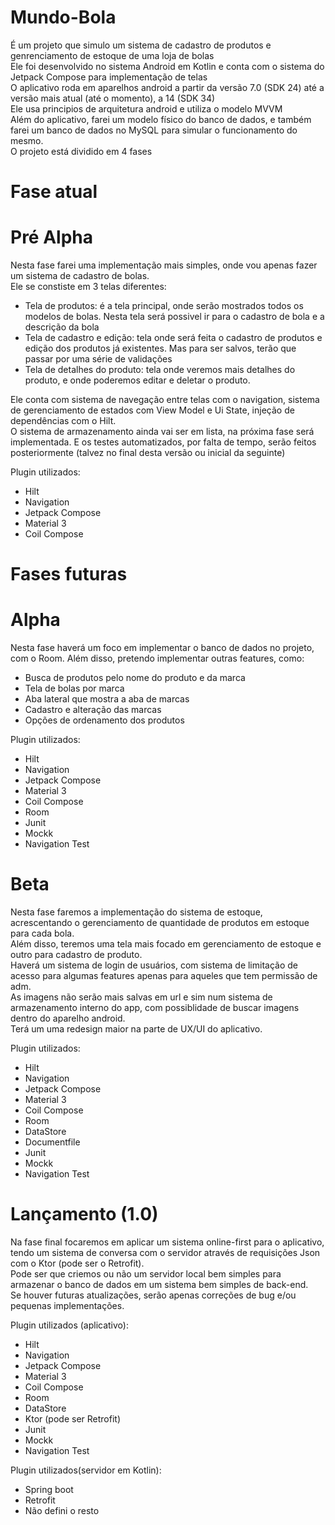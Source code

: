 # Mundo-Bola
É um projeto que simulo um sistema de cadastro de produtos e genrenciamento de estoque de uma loja de bolas<br />
Ele foi desenvolvido no sistema Android em Kotlin e conta com o sistema do Jetpack Compose para implementação de telas<br />
O aplicativo roda em aparelhos android a partir da versão 7.0 (SDK 24) até a versão mais atual (até o momento), a 14 (SDK 34)<br />
Ele usa principios de arquitetura android e utiliza o modelo MVVM <br />
Além do aplicativo, farei um modelo físico do banco de dados, e também farei um banco de dados no MySQL para simular o funcionamento do mesmo. <br />
O projeto está dividido em 4 fases<br />

# Fase atual
# Pré Alpha

Nesta fase farei uma implementação mais simples, onde vou apenas fazer um sistema de cadastro de bolas.<br />
Ele se constiste em 3 telas diferentes:<br />
 - Tela de produtos: é a tela principal, onde serão mostrados todos os modelos de bolas. Nesta tela será possivel ir para o cadastro de bola e a descrição da bola
 - Tela de cadastro e edição: tela onde será feita o cadastro de produtos e edição dos produtos já existentes. Mas para ser salvos, terão que passar por uma série de validações
 - Tela de detalhes do produto: tela onde veremos mais detalhes do produto, e onde poderemos editar e deletar o produto.

Ele conta com sistema de navegação entre telas com o navigation, sistema de gerenciamento de estados com View Model e Ui State, injeção de dependências com o Hilt.<br />
O sistema de armazenamento ainda vai ser em lista, na próxima fase será implementada. E os testes automatizados, por falta de tempo, serão feitos posteriormente (talvez no final desta versão ou inicial da seguinte)<br />

Plugin utilizados:
 - Hilt
 - Navigation
 - Jetpack Compose
 - Material 3
 - Coil Compose

# Fases futuras
# Alpha

Nesta fase haverá um foco em implementar o banco de dados no projeto, com o Room. Além disso, pretendo implementar outras features, como:
 - Busca de produtos pelo nome do produto e da marca
 - Tela de bolas por marca
 - Aba lateral que mostra a aba de marcas
 - Cadastro e alteração das marcas
 - Opções de ordenamento dos produtos

Plugin utilizados:
 - Hilt
 - Navigation
 - Jetpack Compose
 - Material 3
 - Coil Compose
 - Room
 - Junit
 - Mockk
 - Navigation Test

# Beta

Nesta fase faremos a implementação do sistema de estoque, acrescentando o gerenciamento de quantidade de produtos em estoque para cada bola.<br />
Além disso, teremos uma tela mais focado em gerenciamento de estoque e outro para cadastro de produto.<br />
Haverá um sistema de login de usuários, com sistema de limitação de acesso para algumas features apenas para aqueles que tem permissão de adm.<br />
As imagens não serão mais salvas em url e sim num sistema de armazenamento interno do app, com possiblidade de buscar imagens dentro do aparelho android.<br />
Terá um uma redesign maior na parte de UX/UI do aplicativo.<br />

Plugin utilizados:
 - Hilt
 - Navigation
 - Jetpack Compose
 - Material 3
 - Coil Compose
 - Room
 - DataStore
 - Documentfile
 - Junit
 - Mockk
 - Navigation Test

# Lançamento (1.0)
Na fase final focaremos em aplicar um sistema online-first para o aplicativo, tendo um sistema de conversa com o servidor através de requisições Json com o Ktor (pode ser o Retrofit). <br />
Pode ser que criemos ou não um servidor local bem simples para armazenar o banco de dados em um sistema bem simples de back-end. <br />
Se houver futuras atualizações, serão apenas correções de bug e/ou pequenas implementações.

Plugin utilizados (aplicativo):
 - Hilt
 - Navigation
 - Jetpack Compose
 - Material 3
 - Coil Compose
 - Room
 - DataStore
 - Ktor (pode ser Retrofit)
 - Junit
 - Mockk
 - Navigation Test


Plugin utilizados(servidor em Kotlin):
 - Spring boot
 - Retrofit
 - Não defini o resto
